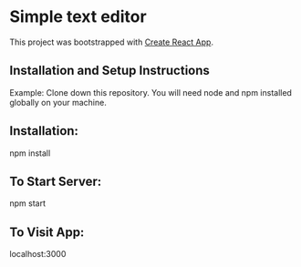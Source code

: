 # Simple text editor
This project was bootstrapped with [Create React App](https://github.com/facebookincubator/create-react-app).

## Installation and Setup Instructions
Example:
Clone down this repository. You will need node and npm installed globally on your machine.

## Installation:

npm install

## To Start Server:

npm start

## To Visit App:

localhost:3000


